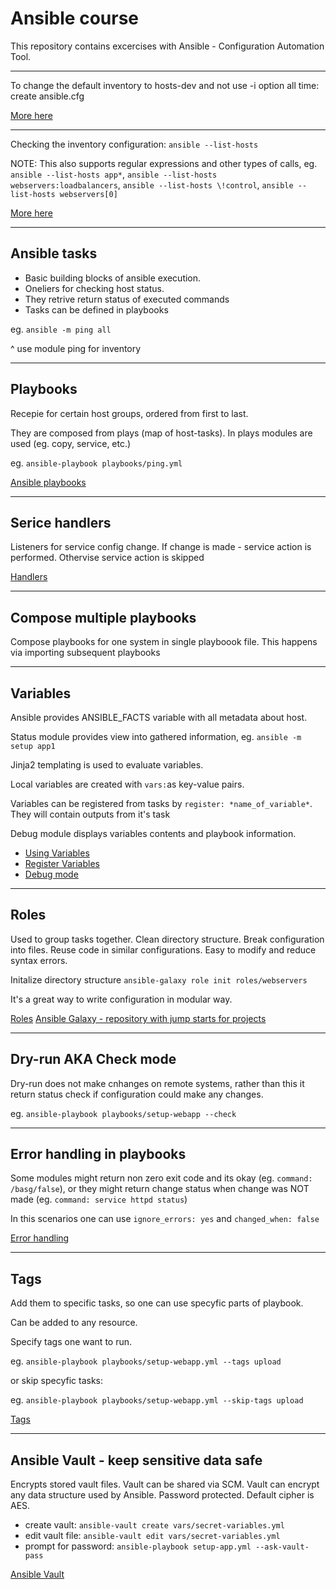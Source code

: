 # Ansible course

This repository contains excercises with Ansible - Configuration Automation Tool.

<hr>

To change the default inventory to hosts-dev and not use -i option all time: create ansible.cfg

[More here](https://docs.ansible.com/ansible/latest/reference_appendices/config.html#ansible-configuration-settings)

<hr>

Checking the inventory configuration: `ansible --list-hosts`

NOTE: This also supports regular expressions and other types of calls, eg. `ansible --list-hosts app*`, `ansible --list-hosts webservers:loadbalancers`, `ansible --list-hosts \!control`, `ansible --list-hosts webservers[0]`

[More here](https://docs.ansible.com/ansible/latest/inventory_guide/intro_patterns.html)

<hr>

## Ansible tasks

* Basic building blocks of ansible execution.
* Oneliers for checking host status.
* They retrive return status of executed commands
* Tasks can be defined in playbooks

eg. `ansible -m ping all`

^ use module ping for inventory

<hr>

## Playbooks

Recepie for certain host groups, ordered from first to last.

They are composed from plays (map of host-tasks). In plays modules are used (eg. copy, service, etc.)

eg. `ansible-playbook playbooks/ping.yml`

[Ansible playbooks](https://docs.ansible.com/ansible/latest/playbook_guide/playbooks_intro.html)

<hr>

## Serice handlers

Listeners for service config change. If change is made - service action is performed. Othervise service action is skipped

[Handlers](https://docs.ansible.com/ansible/latest/playbook_guide/playbooks_handlers.html)

<hr>

## Compose multiple playbooks

Compose playbooks for one system in single playboook file. This happens via importing subsequent playbooks

<hr>

## Variables

Ansible provides ANSIBLE_FACTS variable with all metadata about host.  

Status module provides view into gathered information, eg. `ansible -m setup app1`  

Jinja2 templating is used to evaluate variables.

Local variables are created with `vars:`as key-value pairs. 

Variables can be registered from tasks by `register: *name_of_variable*`. They will contain outputs from it's task

Debug module displays variables contents and playbook information.  

* [Using Variables](https://docs.ansible.com/ansible/latest/playbook_guide/playbooks_variables.html)
* [Register Variables](https://docs.ansible.com/ansible/latest/playbook_guide/playbooks_variables.html#registering-variables)
* [Debug mode](https://docs.ansible.com/ansible/latest/collections/ansible/builtin/debug_module.html)

<hr>

## Roles

Used to group tasks together. Clean directory structure. Break configuration into files. Reuse code in similar configurations. Easy to modify and reduce syntax errors.

Initalize directory structure `ansible-galaxy role init roles/webservers`

It's a great way to write configuration in modular way.

[Roles](https://docs.ansible.com/ansible/latest/playbook_guide/playbooks_reuse_roles.html)
[Ansible Galaxy - repository with jump starts for projects](https://galaxy.ansible.com/ui/)

<hr>

## Dry-run AKA Check mode

Dry-run does not make cnhanges on remote systems, rather than this it return status check if configuration could make any changes.

eg. `ansible-playbook playbooks/setup-webapp --check`

<hr>

## Error handling in playbooks

Some modules might return non zero exit code and its okay (eg. `command: /basg/false`), or they might return change status when change was NOT made (eg. `command: service httpd status`)

In this scenarios one can use `ignore_errors: yes` and `changed_when: false`

[Error handling](https://docs.ansible.com/ansible/latest/playbook_guide/playbooks_error_handling.htmls)

<hr>

## Tags

Add them to specific tasks, so one can use specyfic parts of playbook.

Can be added to any resource.

Specify tags one want to run.

eg. `ansible-playbook playbooks/setup-webapp.yml --tags upload`

or skip specyfic tasks:

eg. `ansible-playbook playbooks/setup-webapp.yml --skip-tags upload`

[Tags](https://docs.ansible.com/ansible/latest/playbook_guide/playbooks_tags.html)

<hr>

## Ansible Vault - keep sensitive data safe

Encrypts stored vault files. Vault can be shared via SCM. Vault can encrypt any data structure used by Ansible. Password protected. Default cipher is AES.

* create vault: `ansible-vault create vars/secret-variables.yml`
* edit vault file: `ansible-vault edit vars/secret-variables.yml`
* prompt for password: `ansible-playbook setup-app.yml --ask-vault-pass`

[Ansible Vault](https://docs.ansible.com/ansible/latest/vault_guide/index.html)